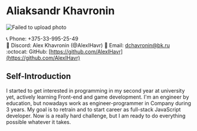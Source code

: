 # Aliaksandr Khavronin

![Failed to upload photo](https://avatars.githubusercontent.com/u/77291278?s=400&u=f50fc2193cc28c505f3af9e2a34ea69a92fcebd2&v=4)

:telephone_receiver: Phone: +375-33-995-25-49  
:iphone: Discord: Alex Khavronin (@AlexIHavr)
:email: Email: [dchavronin@bk.ru](dchavronin@bk.ru)  
:octocat: GitHub: [https://github.com/AlexIHavr](https://github.com/AlexIHavr)

## Self-Introduction

I started to get interested in programming in my second year at university yet, actively learning Front-end and game development. I'm an engineer by education, but nowadays work as engineer-programmer in Company during 3 years. My goal is to retrain and to start career as full-stack JavaScript developer. Now is a really hard challenge, but I am ready to do everything possible whatever it takes.